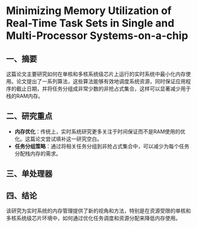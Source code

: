 # Minimizing Memory Utilization of Real-Time Task Sets in Single and Multi-Processor Systems-on-a-chip

## 一、摘要
这篇论文主要研究如何在单核和多核系统级芯片上运行的实时系统中最小化内存使用。论文提出了一系列算法，这些算法能够有效地调度系统资源，同时保证应用程序的截止日期，并将任务分组成非常少数的非抢占式集合，这样可以显著减少用于栈的RAM内存。

## 二、研究重点

- **内存优化**：传统上，实时系统研究更多关注于时间保证而不是RAM使用的优化。这篇论文尝试填补这一研究空白。
- **任务分组策略**：通过将相关任务分组到非抢占式集合中，可以减少为每个任务分配栈内存的需求。

## 三、单处理器


## 四、结论
该研究为实时系统的内存管理提供了新的视角和方法，特别是在资源受限的单核和多核系统级芯片环境中，如何通过优化任务调度和资源分配来降低内存使用。

